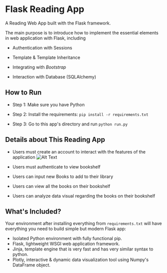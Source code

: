 # Flask Reading App

A Reading Web App built with the Flask framework. 

The main purpose is to introduce how to implement the essential elements in web application with Flask, including

- Authentication with Sessions

- Template & Template Inheritance

- Integrating with *Bootstrap*

- Interaction with Database (SQLAlchemy)


## How to Run

- Step 1: Make sure you have Python

- Step 2: Install the requirements: `pip install -r requirements.txt`

- Step 3: Go to this app's directory and run `python run.py`


## Details about This Reading App
- Users must create an account to interact with the features of the application
![Alt Text](https://media.giphy.com/media/5S1BD7lMEpOLSixYhp/giphy.gif)

- Users must authenticate to view bookshelf


- Users can input new Books to add to their library


- Users can view all the books on their bookshelf


- Users can analyze data visual regarding the books on their bookshelf


## What's Included?

Your environment after installing everything from `requirements.txt` will have everything you need to build simple but modern Flask app:
- Isolated Python environment with fully functional pip.
- Flask, lightweight WSGI web application framework.
- Jinja, template engine that is very fast and has very similar syntax to python.
- Plotly, interactive & dynamic data visualization tool using Numpy's DataFrame object.

